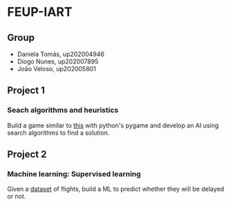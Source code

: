 # FEUP-IART

## Group
* Daniela Tomás, up202004946
* Diogo Nunes, up202007895
* João Veloso, up202005801

## Project 1
### Seach algorithms and heuristics

Build a game similar to [this](https://play.google.com/store/apps/details?id=com.NeatWits.CohesionFree&hl=en&gl=US) with python's pygame and develop an AI using search algorithms to find a solution.

## Project 2
### Machine learning: Supervised learning

Given a [dataset](https://www.kaggle.com/datasets/ulrikthygepedersen/airlines-delay) of flights, build a ML to predict whether they will be delayed or not.
